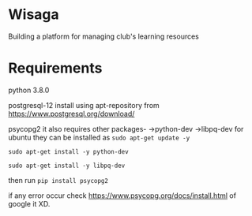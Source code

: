 # Wisaga
Building a platform for managing club's learning resources

# Requirements
python 3.8.0

postgresql-12
install using apt-repository from https://www.postgresql.org/download/

psycopg2
it also requires other packages-
->python-dev
->libpq-dev
for ubuntu they can be installed as 
`sudo apt-get update -y`

`sudo apt-get install -y python-dev`

`sudo apt-get install -y libpq-dev`

then run
`pip install psycopg2`

if any error occur check https://www.psycopg.org/docs/install.html of google it XD.
